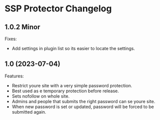 # SSP Protector Changelog

## 1.0.2 Minor

Fixes:

  - Add settings in plugin list so its easier to locate the settings.

## 1.0 (2023-07-04)

Features:

  - Restrict youre site with a very simple password protection.
  - Best used as e temporary protection before release.
  - Sets nofollow on whole site.
  - Admins and people that submits the right password can se youre site.
  - When new password is set or updated, password will be forced to be submitted again.